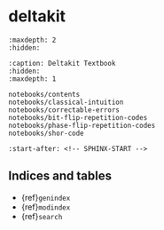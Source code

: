 # deltakit

```{toctree}
:maxdepth: 2
:hidden:

```

```{toctree}
:caption: Deltakit Textbook
:hidden:
:maxdepth: 1

notebooks/contents
notebooks/classical-intuition
notebooks/correctable-errors
notebooks/bit-flip-repetition-codes
notebooks/phase-flip-repetition-codes
notebooks/shor-code

```

```{include} ../README.md
:start-after: <!-- SPHINX-START -->
```

## Indices and tables

- {ref}`genindex`
- {ref}`modindex`
- {ref}`search`

